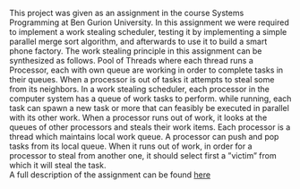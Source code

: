 This project was given as an assignment in the course Systems Programming at Ben Gurion University. In this assignment we were required to implement a work stealing scheduler, testing it by implementing a simple parallel merge sort algorithm, and afterwards to use it to build a smart phone factory. The  work  stealing  principle  in  this  assignment  can  be  synthesized  as  follows.   Pool  of Threads where each thread runs a Processor, each with own queue are working in order to complete tasks in their queues.  When a processor is out of tasks it attempts to steal some from its neighbors.
In a work stealing scheduler, each processor in the computer system has a queue of work tasks to perform.  while
running, each task can spawn a new task or more that can feasibly be executed in parallel with its other work.
When a processor runs out of work, it looks at the queues of other processors and steals their work items.
Each processor is a thread which maintains local work queue. A processor can push and pop tasks from its local queue. When it runs out of work, in order for a processor to steal from another one, it should select first a ”victim” from which it will steal the task. 
<br>
A full description of the assignment can be found [here](https://www.cs.bgu.ac.il/~spl171/wiki.files/spl171-assignment2.pdf)
